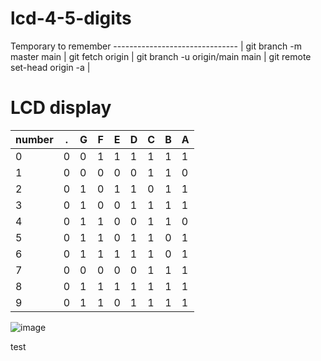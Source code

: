 # lcd-4-5-digits

Temporary to remember
------------------------------- |
git branch -m master main |
git fetch origin |
git branch -u origin/main main |
git remote set-head origin -a |

# LCD display

number |.|G|F|E|D|C|B|A|
--|--|--|--|--|--|--|--|--|
0 | 0 |0|1|1|1|1|1|1|
1 | 0 |0|0|0|0|1|1|0|
2 | 0 |1|0|1|1|0|1|1|
3 | 0 |1|0|0|1|1|1|1|
4 | 0 |1|1|0|0|1|1|0|
5 | 0 |1|1|0|1|1|0|1|
6 | 0 |1|1|1|1|1|0|1|
7 | 0 |0|0|0|0|1|1|1|
8 | 0 |1|1|1|1|1|1|1|
9 | 0 |1|1|0|1|1|1|1|

![image](https://user-images.githubusercontent.com/44059243/143718648-ffd941e1-d0ba-4421-bfc1-82413282ac28.png)

test
